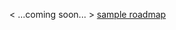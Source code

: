 < ...coming soon... >
[sample roadmap](https://www.linkedin.com/posts/meri-nova_aiengineer-aideveloper-activity-7340816086432419840--QIR)

